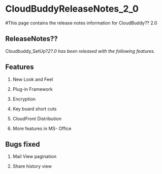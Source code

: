 # CloudBuddyReleaseNotes\_2\_0 #

#This page contains the release notes information for CloudBuddy?? 2.0


## ReleaseNotes?? ##
Cloudbuddy\_SetUp?_2?.0 has been released with the following features._

## Features ##

1. New Look and Feel

2. Plug-in Framework

3. Encryption

4. Key board short cuts

5. CloudFront Distribution

6. More features in MS- Office

## Bugs fixed ##

1. Mail View pagination

2. Share history view